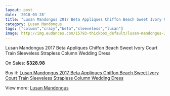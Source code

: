 ```yaml
---
layout: post
date: '2018-03-28'
title: "Lusan Mandongus 2017 Beta Appliques Chiffon Beach Sweet Ivory Court Train Sleeveless Strapless Column Wedding Dress"
category: Lusan Mandongus
tags: ["column","crazy","beta","sleeveless","lusan"]
image: http://img.eudances.com/15793-thickbox_default/lusan-mandongus-2017-beta-appliques-chiffon-beach-sweet-ivory-court-train-sleeveless-strapless-column-wedding-dress.jpg
---
```

Lusan Mandongus 2017 Beta Appliques Chiffon Beach Sweet Ivory Court Train Sleeveless Strapless Column Wedding Dress

On Sales: **$328.98**
<a href="https://www.eudances.com/en/lusan-mandongus/4657-lusan-mandongus-2017-beta-appliques-chiffon-beach-sweet-ivory-court-train-sleeveless-strapless-column-wedding-dress.html"><amp-img layout="responsive" width="600" height="600" src="//img.eudances.com/15793-thickbox_default/lusan-mandongus-2017-beta-appliques-chiffon-beach-sweet-ivory-court-train-sleeveless-strapless-column-wedding-dress.jpg" alt="Lusan Mandongus 2017 Beta Appliques Chiffon Beach Sweet Ivory Court Train Sleeveless Strapless Column Wedding Dress 0" /></a>
<a href="https://www.eudances.com/en/lusan-mandongus/4657-lusan-mandongus-2017-beta-appliques-chiffon-beach-sweet-ivory-court-train-sleeveless-strapless-column-wedding-dress.html"><amp-img layout="responsive" width="600" height="600" src="//img.eudances.com/15795-thickbox_default/lusan-mandongus-2017-beta-appliques-chiffon-beach-sweet-ivory-court-train-sleeveless-strapless-column-wedding-dress.jpg" alt="Lusan Mandongus 2017 Beta Appliques Chiffon Beach Sweet Ivory Court Train Sleeveless Strapless Column Wedding Dress 1" /></a>
<a href="https://www.eudances.com/en/lusan-mandongus/4657-lusan-mandongus-2017-beta-appliques-chiffon-beach-sweet-ivory-court-train-sleeveless-strapless-column-wedding-dress.html"><amp-img layout="responsive" width="600" height="600" src="//img.eudances.com/15794-thickbox_default/lusan-mandongus-2017-beta-appliques-chiffon-beach-sweet-ivory-court-train-sleeveless-strapless-column-wedding-dress.jpg" alt="Lusan Mandongus 2017 Beta Appliques Chiffon Beach Sweet Ivory Court Train Sleeveless Strapless Column Wedding Dress 2" /></a>

Buy it: [Lusan Mandongus 2017 Beta Appliques Chiffon Beach Sweet Ivory Court Train Sleeveless Strapless Column Wedding Dress](https://www.eudances.com/en/lusan-mandongus/4657-lusan-mandongus-2017-beta-appliques-chiffon-beach-sweet-ivory-court-train-sleeveless-strapless-column-wedding-dress.html "Lusan Mandongus 2017 Beta Appliques Chiffon Beach Sweet Ivory Court Train Sleeveless Strapless Column Wedding Dress")

View more: [Lusan Mandongus](https://www.eudances.com/en/87-lusan-mandongus "Lusan Mandongus")